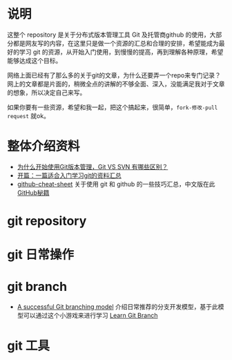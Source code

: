 # 说明
这整个 repository 是关于分布式版本管理工具 Git 及托管商github 的使用，大部分都是网友写的内容，在这里只是做一个资源的汇总和合理的安排，希望能成为最好的学习 git 的资源，从开始入门使用，到慢慢的提高，再到理解各种原理，希望能够达成这个目标。

网络上面已经有了那么多的关于git的文章，为什么还要弄一个repo来专门记录？网上的文章都是片面的，稍微全点的讲解的不够全面、深入，没能满足我对于文章的想象，所以决定自己来写。

如果你要有一些资源，希望和我一起，把这个搞起来，很简单，`fork-修改-pull request` 就ok。

# 整体介绍资料
- [为什么开始使用Git版本管理，Git VS SVN 有哪些区别？]()
- [开篇：一篇适合入门学习git的资料汇总](https://github.com/xirong/my-git/blob/master/ixirong.com.md)
- [github-cheat-sheet](https://github.com/tiimgreen/github-cheat-sheet) 关于使用 git 和 github 的一些技巧汇总，中文版在此[GitHub秘籍](https://github.com/tiimgreen/github-cheat-sheet/blob/master/README.zh-cn.md)

# git repository 

# git 日常操作

# git branch 
- [A successful Git branching model](http://nvie.com/posts/a-successful-git-branching-model/) 介绍日常推荐的分支开发模型，基于此模型可以通过这个小游戏来进行学习 [Learn Git Branch](http://pcottle.github.io/learnGitBranching/)

# git 工具
